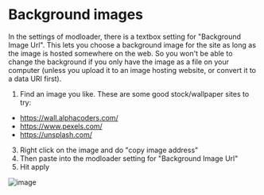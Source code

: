 # Background images
In the settings of modloader, there is a textbox setting for "Background Image Url".
This lets you choose a background image for the site as long as the image is hosted somewhere on the web.
So you won't be able to change the background if you only have the image as a file on your computer (unless you upload it to an image hosting website, or convert it to a data URI first).

1. Find an image you like. These are some good stock/wallpaper sites to try:
  - https://wall.alphacoders.com/
  - https://www.pexels.com/
  - https://unsplash.com/
3. Right click on the image and do "copy image address"
4. Then paste into the modloader setting for "Background Image Url"
5. Hit apply

![image](https://github.com/DarkSnakeGang/GoogleSnakeModLoader/assets/69080709/65c89429-9c08-457b-924c-c7839e8a750f)
